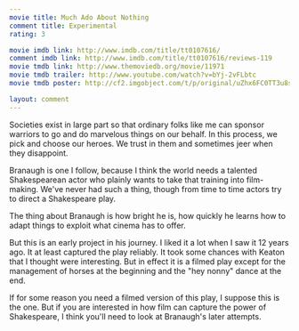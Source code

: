 ```yaml
---
movie title: Much Ado About Nothing
comment title: Experimental
rating: 3

movie imdb link: http://www.imdb.com/title/tt0107616/
comment imdb link: http://www.imdb.com/title/tt0107616/reviews-119
movie tmdb link: http://www.themoviedb.org/movie/11971
movie tmdb trailer: http://www.youtube.com/watch?v=bYj-2vFLbtc
movie tmdb poster: http://cf2.imgobject.com/t/p/original/uZhx6FC0TT3u8sNRpIC9LU4NCwu.jpg

layout: comment
---
```


Societies exist in large part so that ordinary folks like me can sponsor warriors to go and do marvelous things on our behalf. In this process, we pick and choose our heroes. We trust in them and sometimes jeer when they disappoint.

Branaugh is one I follow, because I think the world needs a talented Shakespearean actor who plainly wants to take that training into film-making. We've never had such a thing, though from time to time actors try to direct a Shakespeare play.

The thing about Branaugh is how bright he is, how quickly he learns how to adapt things to exploit what cinema has to offer.

But this is an early project in his journey. I liked it a lot when I saw it 12 years ago. It at least captured the play reliably. It took some chances with Keaton that I thought were interesting. But in effect it is a filmed play except for the management of horses at the beginning and the "hey nonny" dance at the end.

If for some reason you need a filmed version of this play, I suppose this is the one. But if you are interested in how film can capture the power of Shakespeare, I think you'll need to look at Branaugh's later attempts.